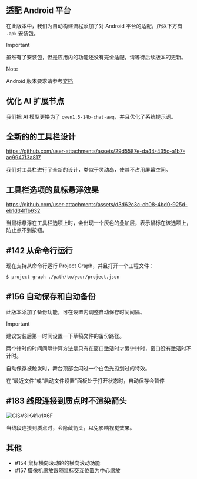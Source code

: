 ## 适配 Android 平台

在此版本中，我们为自动构建流程添加了对 Android 平台的适配，所以下方有 `.apk` 安装包。

> [!IMPORTANT]
> 虽然有了安装包，但是应用内的功能还没有完全适配，请等待后续版本的更新。

> [!NOTE]
> Android 版本要求请参考[文档](https://project-graph.top/installation.html)

## 优化 AI 扩展节点

我们把 AI 模型更换为了 `qwen1.5-14b-chat-awq`，并且优化了系统提示词。

## 全新的的工具栏设计

https://github.com/user-attachments/assets/29d5587e-da44-435c-a1b7-ac9947f3a817

我们对工具栏进行了全新的设计，类似于灵动岛，使其不占用屏幕空间。

## 工具栏选项的鼠标悬浮效果

https://github.com/user-attachments/assets/d3d62c3c-cb08-4bd0-925d-eb1d34ffb632

当鼠标悬浮在工具栏选项上时，会出现一个灰色的叠加层，表示鼠标在该选项上，防止点不到按钮。

## #142 从命令行运行

现在支持从命令行运行 Project Graph，并且打开一个工程文件：

```bash
$ project-graph ./path/to/your/project.json
```

## #156 自动保存和自动备份

此版本添加了备份功能，可在设置内调整自动保存时间间隔。

> [!IMPORTANT]
> 建议安装后第一时间设置一下草稿文件的备份路径。
>
> 两个计时的时间间隔计算方法是只有在窗口激活时才累计计时，窗口没有激活时不计时。
>
> 自动保存被触发时，舞台顶部会闪过一个白色光刃划过的特效。
>
> 在“最近文件”或“启动文件设置”面板处于打开状态时，自动保存会暂停

## #183 线段连接到质点时不渲染箭头

![GlSV3iK4fkrIX6F](https://github.com/user-attachments/assets/f185ceec-0ef6-4c1b-bed1-8af458260edd)

当线段连接到质点时，会隐藏箭头，以免影响视觉效果。

## 其他

- #154 鼠标横向滚动轮的横向滚动功能
- #157 摄像机缩放跟随鼠标交互位置为中心缩放
